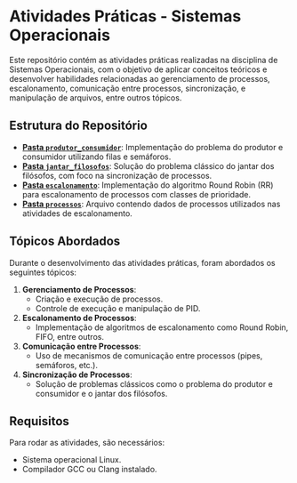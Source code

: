 # Atividades Práticas - Sistemas Operacionais

Este repositório contém as atividades práticas realizadas na disciplina de Sistemas Operacionais, com o objetivo de aplicar conceitos teóricos e desenvolver habilidades relacionadas ao gerenciamento de processos, escalonamento, comunicação entre processos, sincronização, e manipulação de arquivos, entre outros tópicos.

## Estrutura do Repositório

- **[Pasta `produtor_consumidor`](./produtor_consumidor/)**: Implementação do problema do produtor e consumidor utilizando filas e semáforos.
- **[Pasta `jantar_filosofos`](./jantar_filosofos/)**: Solução do problema clássico do jantar dos filósofos, com foco na sincronização de processos.
- **[Pasta `escalonamento`](./pratica_escalonamento/)**: Implementação do algoritmo Round Robin (RR) para escalonamento de processos com classes de prioridade.
- **[Pasta `processos`](./pratica_escalonamento/)**: Arquivo contendo dados de processos utilizados nas atividades de escalonamento.

## Tópicos Abordados

Durante o desenvolvimento das atividades práticas, foram abordados os seguintes tópicos:

1. **Gerenciamento de Processos**:
    - Criação e execução de processos.
    - Controle de execução e manipulação de PID.
2. **Escalonamento de Processos**:
    - Implementação de algoritmos de escalonamento como Round Robin, FIFO, entre outros.
3. **Comunicação entre Processos**:
    - Uso de mecanismos de comunicação entre processos (pipes, semáforos, etc.).
4. **Sincronização de Processos**:
    - Solução de problemas clássicos como o problema do produtor e consumidor e o jantar dos filósofos.

## Requisitos

Para rodar as atividades, são necessários:

- Sistema operacional Linux.
- Compilador GCC ou Clang instalado.
